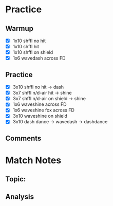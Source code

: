 # Practice
## Warmup
- [x] 1x10 shffl no hit
- [x] 1x10 shffl hit
- [x] 1x10 shffl on shield
- [x] 1x6 wavedash across FD
## Practice
- [x] 3x10 shffl no hit -> dash
- [x] 3x7 shffl n/d-air hit -> shine 
- [x] 3x7 shffl n/d-air on shield  -> shine
- [x] 1x6 waveshine across FD
- [x] 1x6 waveshine fox across FD
- [x] 3x10 waveshine on shield
- [x] 3x10 dash dance -> wavedash -> dashdance
## Comments
# Match Notes
## Topic:
## Analysis
